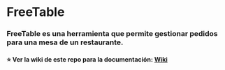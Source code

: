 # FreeTable

### FreeTable es una herramienta que permite gestionar pedidos para una mesa de un restaurante.

 #### :star: Ver la wiki de este repo para la documentación: [Wiki](https://github.com/Alejandro214/freetable_doc/wiki)
